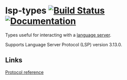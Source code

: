 # lsp-types [![Build Status](https://travis-ci.org/gluon-lang/lsp-types.svg?branch=master)](https://travis-ci.org/gluon-lang/lsp-types) [![Documentation](https://docs.rs/lsp-types/badge.svg)](https://docs.rs/crate/lsp-types)

Types useful for interacting with a [language server](https://code.visualstudio.com/blogs/2016/06/27/common-language-protocol).

Supports Language Server Protocol (LSP) version 3.13.0.

## Links

[Protocol reference](https://github.com/Microsoft/language-server-protocol/blob/gh-pages/specification.md)

